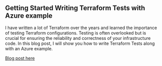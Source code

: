 ## Getting Started Writing Terraform Tests with Azure example

I have written a lot of Terraform over the years and learned the importance of testing Terraform configurations. Testing is often overlooked but is crucial for ensuring the reliability and correctness of your infrastructure code. In this blog post, I will show you how to write Terraform Tests along with an Azure example.

[Blog post here](https://thomasthornton.cloud/2022/07/11/uploading-contents-of-a-folder-to-azure-blob-storage-using-terraform/)